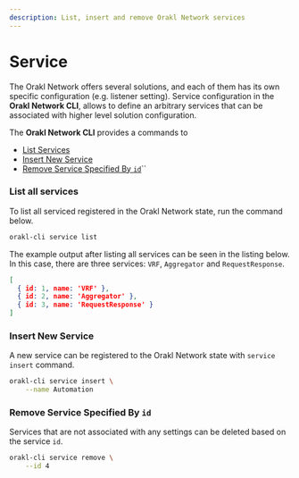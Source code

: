 ```yaml
---
description: List, insert and remove Orakl Network services
---
```


# Service

The Orakl Network offers several solutions, and each of them has its own specific configuration (e.g. listener setting). Service configuration in the **Orakl Network CLI**, allows to define an arbitrary services that can be associated with higher level solution configuration.

The **Orakl Network CLI** provides a commands to

* [List Services](service.md#list-all-services)
* [Insert New Service](service.md#insert-new-service)
* [Remove Service Specified By `id`](service.md#remove-service-specified-by-id)``

### List all services

To list all serviced registered in the Orakl Network state, run the command below.

```sh
orakl-cli service list
```

The example output after listing all services can be seen in the listing below. In this case, there are three services: `VRF`, `Aggregator` and `RequestResponse`.

```json
[
  { id: 1, name: 'VRF' },
  { id: 2, name: 'Aggregator' },
  { id: 3, name: 'RequestResponse' }
]
```

### Insert New Service

A new service can be registered to the Orakl Network state with `service insert` command.

```sh
orakl-cli service insert \
    --name Automation
```

### Remove Service Specified By `id`

Services that are not associated with any settings can be deleted based on the service `id`.

```sh
orakl-cli service remove \
    --id 4
```
